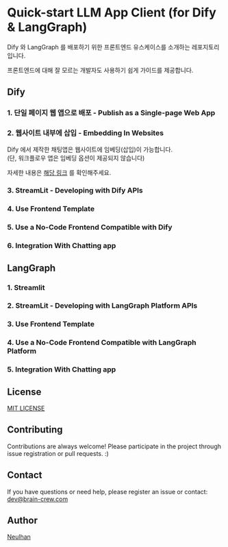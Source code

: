 # Quick-start LLM App Client (for Dify & LangGraph)

Dify 와 LangGraph 를 배포하기 위한 프론트엔드 유스케이스를 소개하는 레포지토리입니다.

프론트엔드에 대해 잘 모르는 개발자도 사용하기 쉽게 가이드를 제공합니다.

## Dify

### 1. 단일 페이지 웹 앱으로 배포 - Publish as a Single-page Web App

### 2. 웹사이트 내부에 삽입 - Embedding In Websites

Dify 에서 제작한 채팅앱은 웹사이트에 임베딩(삽입)이 가능합니다.  
(단, 워크플로우 앱은 임베딩 옵션이 제공되지 않습니다)

자세한 내용은 [해당 링크](https://github.com/teddynote-lab/dify-embedding-usecase/tree/6e69d5afed30d26ac7c77ad65faf413df97ca8cd) 를 확인해주세요.

### 3. StreamLit - Developing with Dify APIs

### 4. Use Frontend Template

### 5. Use a No-Code Frontend Compatible with Dify

### 6. Integration With Chatting app

## LangGraph

### 1. Streamlit

### 2. StreamLit - Developing with LangGraph Platform APIs

### 3. Use Frontend Template

### 4. Use a No-Code Frontend Compatible with LangGraph Platform

### 5. Integration With Chatting app

## License

[MIT LICENSE](LICENSE.md)

## Contributing

Contributions are always welcome! Please participate in the project through issue registration or pull requests. :)

## Contact

If you have questions or need help, please register an issue or contact:
dev@brain-crew.com

## Author

[Neulhan](https://github.com/Neulhan)
